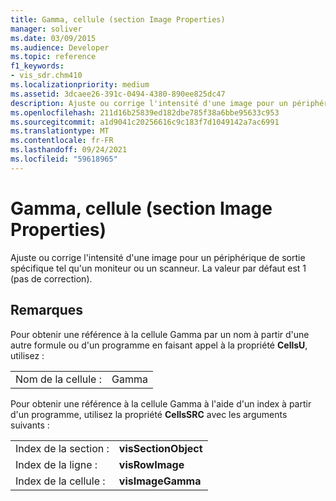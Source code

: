 ```yaml
---
title: Gamma, cellule (section Image Properties)
manager: soliver
ms.date: 03/09/2015
ms.audience: Developer
ms.topic: reference
f1_keywords:
- vis_sdr.chm410
ms.localizationpriority: medium
ms.assetid: 3dcaee26-391c-0494-4380-890ee825dc47
description: Ajuste ou corrige l'intensité d'une image pour un périphérique de sortie spécifique tel qu'un moniteur ou un scanneur. La valeur par défaut est 1 (pas de correction).
ms.openlocfilehash: 211d16b25839ed182dbe785f38a6bbe95633c953
ms.sourcegitcommit: a1d9041c20256616c9c183f7d1049142a7ac6991
ms.translationtype: MT
ms.contentlocale: fr-FR
ms.lasthandoff: 09/24/2021
ms.locfileid: "59618965"
---
```

# <a name="gamma-cell-image-properties-section"></a>Gamma, cellule (section Image Properties)

Ajuste ou corrige l'intensité d'une image pour un périphérique de sortie spécifique tel qu'un moniteur ou un scanneur. La valeur par défaut est 1 (pas de correction).
  
## <a name="remarks"></a>Remarques

Pour obtenir une référence à la cellule Gamma par un nom à partir d'une autre formule ou d'un programme en faisant appel à la propriété **CellsU**, utilisez : 
  
|||
|:-----|:-----|
| Nom de la cellule :  <br/> | Gamma  <br/> |
   
Pour obtenir une référence à la cellule Gamma à l'aide d'un index à partir d'un programme, utilisez la propriété **CellsSRC** avec les arguments suivants : 
  
|||
|:-----|:-----|
| Index de la section :  <br/> |**visSectionObject** <br/> |
| Index de la ligne :  <br/> |**visRowImage** <br/> |
| Index de la cellule :  <br/> |**visImageGamma** <br/> |
   

